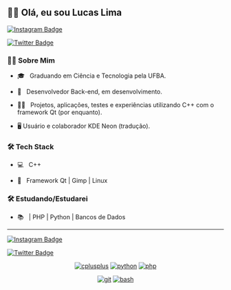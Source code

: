 <h2>🖖🏾 Olá, eu sou Lucas Lima</h2>

[![Instagram Badge](https://img.shields.io/badge/-@lima.dev-purple?style=flat&logo=instagram&logoColor=white&link=https://www.instagram.com/lima.dev/)](https://instagram.com/lima.dev)

[![Twitter Badge](https://img.shields.io/badge/-@lucaslimadev-1ca0f1?style=flat&labelColor=1ca0f1&logo=twitter&logoColor=white&link=https://twitter.com/lucaslimadev)](https://twitter.com/lucaslimadev)
<!-- <img align='right' src="https://media.giphy.com/media/M9gbBd9nbDrOTu1Mqx/giphy.gif" width="230"> -->
<h3> 👨🏾 Sobre Mim </h3>



- 🎓 &nbsp; Graduando em Ciência e Tecnologia pela UFBA.

- 🌱 &nbsp; Desenvolvedor Back-end, em desenvolvimento.

- ✍🏽 &nbsp; Projetos, aplicações, testes e experiências utilizando C++ com o framework Qt (por enquanto).

- 🖥 Usuário e colaborador KDE Neon (tradução).


<h3>🛠 Tech Stack</h3>



- 💻 &nbsp; C++ 

- 🔧 &nbsp; Framework Qt | Gimp | Linux

<!--

- 🛢 &nbsp; MySQL | MongoDB

- 🌐 &nbsp; Git | Markdown | Selenium | Tidyverse

- 🖥 &nbsp; Illustrator| Gimp | InDesign


<p align="center">
<a href="https://github.com/priyanshumay"><img src="https://img.shields.io/badge/postgresql-6566ba.svg?style=for-the-badge&logo=postgresql&logoColor=6566ba&labelColor=ffffff" alt="postgresql"></a>
<a href="https://github.com/priyanshumay"><img src="https://img.shields.io/badge/mysql-3aabe8.svg?style=for-the-badge&logo=mysql&logoColor=3aabe8&labelColor=ffffff" alt="mysql"></a>
<a href="https://github.com/priyanshumay"><img src="https://img.shields.io/badge/sqlite-1daede.svg?style=for-the-badge&logo=sqlite&logoColor=1daede&labelColor=ffffff" alt="sqlite"></a>
</p><br>

[![Linkedin Badge](https://img.shields.io/badge/-?style=flat&logo=Linkedin&logoColor=white&link=http)](https://www.linkedin.com/)
-->



<h3>🛠 Estudando/Estudarei</h3>

- 📚 &nbsp;  | PHP | Python | Bancos de Dados

<hr>

[![Instagram Badge](https://img.shields.io/badge/-@lima.dev-purple?style=flat&logo=instagram&logoColor=white&link=https://www.instagram.com/lima.dev/)](https://instagram.com/lima.dev)

[![Twitter Badge](https://img.shields.io/badge/-@lucaslimadev-1ca0f1?style=flat&labelColor=1ca0f1&logo=twitter&logoColor=white&link=https://twitter.com/lucaslimadev)](https://twitter.com/lucaslimadev)

<p align="center">
<a href="https://github.com/priyanshumay"><img src="https://img.shields.io/badge/C++-4B0082.svg?style=for-the-badge&logo=c%2B%2B&logoColor=4B0082&labelColor=ffffff" alt="cplusplus"></a>
<a href="https://github.com/priyanshumay"><img src="https://img.shields.io/badge/python-FFFF00.svg?style=for-the-badge&logo=python&logoColor=0768a8&labelColor=ffffff" alt="python"></a>
<a href="https://github.com/priyanshumay"><img src="https://img.shields.io/badge/PHP-6566ba.svg?style=for-the-badge&logo=php&logoColor=6566ba&labelColor=ffffff" alt="php"></a>
<p align="center">
<a href="https://github.com/priyanshumay"><img src="https://img.shields.io/badge/git-F05032.svg?style=for-the-badge&logo=git&logoColor=F05032&labelColor=ffffff" alt="git"></a>
<a href="https://github.com/priyanshumay"><img src="https://img.shields.io/badge/BASH-4a5057.svg?style=for-the-badge&logo=gnu-bash&logoColor=4a5057&labelColor=ffffff" alt="bash"></a>

</p><br>
